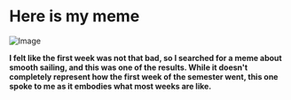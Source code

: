 # Here is my meme

![Image](https://pics.me.me/the-first-5-days-after-the-weekend-are-the-hardest-27629930.png)

**I felt like the first week was not that bad, so I searched for a meme about smooth sailing, and this was one of the results.
While it doesn't completely represent how the first week of the semester went, this one spoke to me as it embodies what most weeks are like.**

